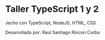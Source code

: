 # Taller TypeScript 1 y 2

Jecho con TypeScript, NodeJS, HTML, CSS

Desarrollado por: Raul Santiago Rincon Corba
